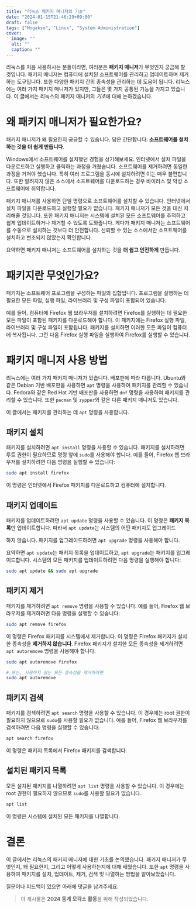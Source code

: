 ```yaml
---
title: "리눅스 패키지 매니저의 기초"
date: "2024-01-15T21:46:29+09:00"
draft: false
tags: ["Mogakso", "Linux", "System Administration"]
cover:
  image: ""
  alt: ""
  caption: ""
---
```


리눅스를 처음 사용하시는 분들이라면, 여러분은 **패키지 매니저**가 무엇인지 궁금해 할 것입니다.
패키지 매니저는 컴퓨터에 설치된 소프트웨어를 관리하고 업데이트하며 제거하는 도구입니다.
또한 다양한 패키지 간의 종속성을 관리하는 데 도움이 됩니다.
리눅스에는 여러 가지 패키지 매니저가 있지만, 그들은 몇 가지 공통된 기능을 가지고 있습니다.
이 글에서는 리눅스의 패키지 매니저의 *기초*에 대해 논하겠습니다.

# 왜 패키지 매니저가 필요한가요?

패키지 매니저가 왜 필요한지 궁금할 수 있습니다.
답은 간단합니다: **소프트웨어를 설치하는 것을 더 쉽게 만듭니다**.

Windows에서 소프트웨어를 설치했던 경험을 상기해보세요.
인터넷에서 설치 파일을 다운로드하고 실행하고 클릭하는 과정을 거쳤습니다.
소프트웨어를 제거하려면 동일한 과정을 거쳐야 했습니다.
특히 여러 프로그램을 동시에 설치하려면 이는 매우 불편합니다.
또한 알려지지 않은 소스에서 소프트웨어를 다운로드하는 경우 바이러스 및 악성 소프트웨어에 취약합니다.

패키지 매니저를 사용하면 단일 명령으로 소프트웨어를 설치할 수 있습니다.
인터넷에서 설치 파일을 다운로드하고 실행할 필요가 없습니다.
패키지 매니저가 모든 것을 대신 처리해줄 것입니다.
또한 패키지 매니저는 시스템에 설치된 모든 소프트웨어를 추적하고 쉽게 업데이트하거나 제거할 수 있도록 도와줍니다.
게다가 패키지 매니저는 소프트웨어를 수동으로 설치하는 것보다 더 안전합니다.
신뢰할 수 있는 소스에서만 소프트웨어를 설치하고 변조되지 않았는지 확인합니다.

요약하면 패키지 매니저는 소프트웨어를 설치하는 것을 **더 쉽고 안전하게** 만듭니다.

# 패키지란 무엇인가요?

패키지는 소프트웨어 프로그램을 구성하는 파일의 집합입니다.
프로그램을 실행하는 데 필요한 모든 파일, 실행 파일, 라이브러리 및 구성 파일이 포함되어 있습니다.

예를 들어, 컴퓨터에 Firefox 웹 브라우저를 설치하려면 Firefox를 실행하는 데 필요한 모든 파일이 포함된 패키지를 다운로드해야 합니다.
이 패키지에는 Firefox 실행 파일, 라이브러리 및 구성 파일이 포함됩니다.
패키지를 설치하면 이러한 모든 파일이 컴퓨터에 복사됩니다.
그런 다음 Firefox 실행 파일을 실행하여 Firefox를 실행할 수 있습니다.

# 패키지 매니저 사용 방법

리눅스에는 여러 가지 패키지 매니저가 있습니다.
배포판에 따라 다릅니다.
Ubuntu와 같은 Debian 기반 배포판을 사용하면 `apt` 명령을 사용하여 패키지를 관리할 수 있습니다.
Fedora와 같은 Red Hat 기반 배포판을 사용하면 `dnf` 명령을 사용하여 패키지를 관리할 수 있습니다.
또한 `pacman` 및 `zypper`와 같은 다른 패키지 매니저도 있습니다.

이 글에서는 패키지를 관리하는 데 `apt` 명령을 사용합니다.

## 패키지 설치

패키지를 설치하려면 `apt install` 명령을 사용할 수 있습니다.
패키지를 설치하려면 루트 권한이 필요하므로 명령 앞에 `sudo`를 사용해야 합니다.
예를 들어, Firefox 웹 브라우저를 설치하려면 다음 명령을 실행할 수 있습니다:

```bash
sudo apt install firefox
```

이 명령은 인터넷에서 Firefox 패키지를 다운로드하고 컴퓨터에 설치합니다.

## 패키지 업데이트

패키지를 업데이트하려면 `apt update` 명령을 사용할 수 있습니다.
이 명령은 **패키지 목록**만 업데이트합니다.
따라서 `apt update`는 시스템의 어떤 패키지도 업그레이드

하지 않습니다.
패키지를 업그레이드하려면 `apt upgrade` 명령을 사용해야 합니다.

요약하면 `apt update`는 패키지 목록을 업데이트하고, `apt upgrade`는 패키지를 업그레이드합니다.
시스템의 모든 패키지를 업데이트하려면 다음 명령을 실행해야 합니다:

```bash
sudo apt update && sudo apt upgrade
```

## 패키지 제거

패키지를 제거하려면 `apt remove` 명령을 사용할 수 있습니다.
예를 들어, Firefox 웹 브라우저를 제거하려면 다음 명령을 실행할 수 있습니다:

```bash
sudo apt remove firefox
```

이 명령은 Firefox 패키지를 시스템에서 제거합니다.
이 명령은 Firefox 패키지가 설치한 종속성을 **제거하지 않습니다**.
Firefox 패키지가 설치한 모든 종속성을 제거하려면 `apt autoremove` 명령을 사용해야 합니다.

```bash
sudo apt autoremove firefox

# 또는, 사용하지 않는 모든 종속성을 제거하려면
sudo apt autoremove
```

## 패키지 검색

패키지를 검색하려면 `apt search` 명령을 사용할 수 있습니다.
이 경우에는 root 권한이 필요하지 않으므로 `sudo`를 사용할 필요가 없습니다.
예를 들어, Firefox 웹 브라우저를 검색하려면 다음 명령을 실행할 수 있습니다:

```bash
apt search firefox
```

이 명령은 패키지 목록에서 Firefox 패키지를 검색합니다.

## 설치된 패키지 목록

모든 설치된 패키지를 나열하려면 `apt list` 명령을 사용할 수 있습니다.
이 경우에는 root 권한이 필요하지 않으므로 `sudo`를 사용할 필요가 없습니다.

```bash
apt list
```

이 명령은 시스템에 설치된 모든 패키지를 나열합니다.

# 결론

이 글에서는 리눅스의 패키지 매니저에 대한 기초를 논의했습니다.
패키지 매니저가 무엇인지, 왜 필요한지, 그리고 어떻게 사용하는지에 대해 배웠습니다.
또한 `apt` 명령을 사용하여 패키지를 설치, 업데이트, 제거, 검색 및 나열하는 방법을 알아보았습니다.

질문이나 피드백이 있으면 아래에 댓글을 남겨주세요.

> 이 게시물은 **2024 동계 모각소 활동**을 위해 작성되었습니다.
